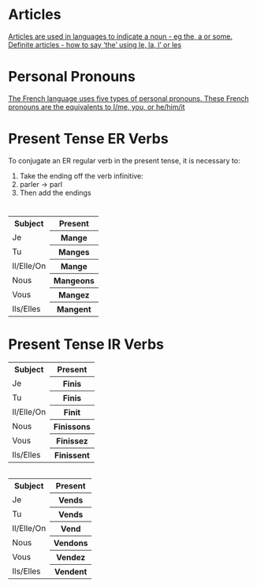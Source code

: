 <h1>Articles</h1>
<a href="https://h5p.org/h5p/embed/374396">Articles are used in languages to indicate a noun - eg the, a or some.
Definite articles - how to say ‘the’ using le, la, l’ or les</a>

<h1>Personal Pronouns</h1>

<a href="https://h5p.org/h5p/embed/399600">The French language uses five types of personal pronouns. These French pronouns are the equivalents to I/me, you, or he/him/it</a> 

<h1></h1>  


<h1>Present Tense ER Verbs</h1>
<table>
<tr><th>Subject</th><th> Present</th> 
<tr><td>Je<th> Mange</th> 
<tr><td>Tu<th> Manges</th>  
<tr><td>Il/Elle/On<th> Mange</th> 
<tr><td>Nous<th> Mangeons</th> 
<tr><td>Vous<th> Mangez</th> 
<tr><td>Ils/Elles<th> Mangent</th> 

To conjugate an ER regular verb in the present tense, it is necessary to:
<ol>
<li>Take the ending off the verb infinitive:</li>
<li>parler → parl</li> 
<li>Then add the endings</li>
</ol>
<h1></h1>


<table>
<tr><th>Subject</th><th> Present</th> 
<tr><td>Je<th> Finis</th> 
<tr><td>Tu<th> Finis</th>  
<tr><td>Il/Elle/On<th> Finit</th> 
<tr><td>Nous<th> Finissons</th> 
<tr><td>Vous<th> Finissez</th> 
<tr><td>Ils/Elles<th> Finissent</th>



<h1>Present Tense IR Verbs</h1>
<table>
<table>
<tr><th>Subject</th><th> Present</th> 
<tr><td>Je<th> Vends</th> 
<tr><td>Tu<th> Vends</th>  
<tr><td>Il/Elle/On<th> Vend</th> 
<tr><td>Nous<th> Vendons</th> 
<tr><td>Vous<th> Vendez</th> 
<tr><td>Ils/Elles<th> Vendent</th>
</table>







